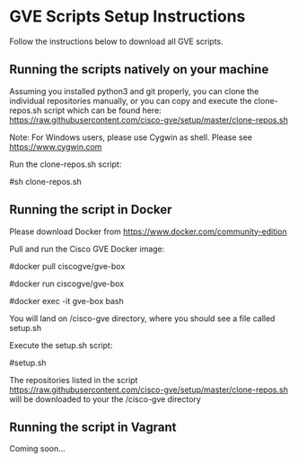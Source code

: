 # GVE Scripts Setup Instructions
Follow the instructions below to download all GVE scripts.

## Running the scripts natively on your machine
Assuming you installed python3 and git properly, you can clone the individual repositories manually, or you can copy and execute the clone-repos.sh script which can be found here: https://raw.githubusercontent.com/cisco-gve/setup/master/clone-repos.sh

Note: For Windows users, please use Cygwin as shell. Please see https://www.cygwin.com

Run the clone-repos.sh script:

\#sh clone-repos.sh


## Running the script in Docker
Please download Docker from https://www.docker.com/community-edition

Pull and run the Cisco GVE Docker image:

\#docker pull ciscogve/gve-box

\#docker run ciscogve/gve-box

\#docker exec -it gve-box bash

You will land on /cisco-gve directory, where you should see a file called setup.sh

Execute the setup.sh script:

\#setup.sh


The repositories listed in the script https://raw.githubusercontent.com/cisco-gve/setup/master/clone-repos.sh will be downloaded to your the /cisco-gve directory


## Running the script in Vagrant
Coming soon...
